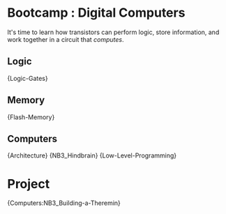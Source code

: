 # Bootcamp : Digital Computers
It's time to learn how transistors can perform logic, store information, and work together in a circuit that *computes*.

## Logic
{Logic-Gates}

## Memory
{Flash-Memory}

## Computers
{Architecture}
{NB3_Hindbrain}
{Low-Level-Programming}

# Project
{Computers:NB3_Building-a-Theremin}
